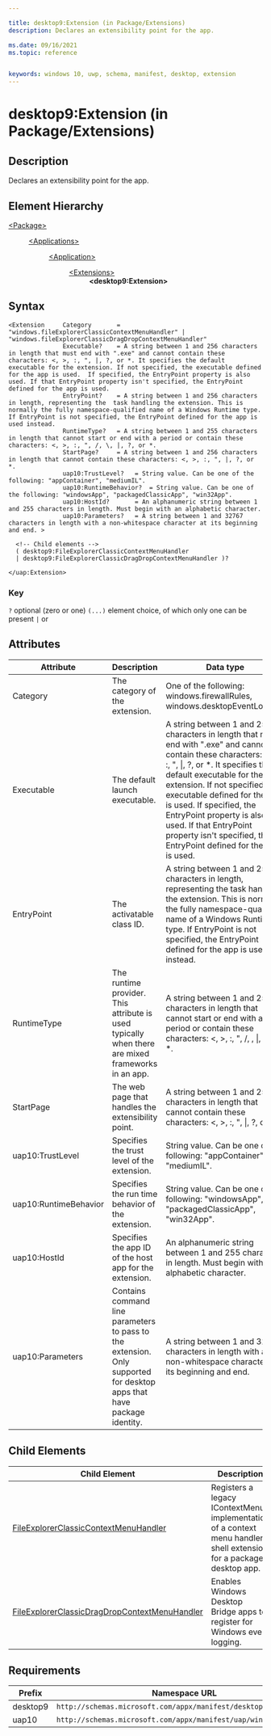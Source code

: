 ```yaml
---

title: desktop9:Extension (in Package/Extensions)
description: Declares an extensibility point for the app.

ms.date: 09/16/2021
ms.topic: reference


keywords: windows 10, uwp, schema, manifest, desktop, extension 
---
```


# desktop9:Extension (in Package/Extensions)

## Description
Declares an extensibility point for the app.

## Element Hierarchy
<dl>
<dt><a href="element-package.md">&lt;Package&gt;</a></dt>
<dd>
<dl>
<dt><a href="element-applications.md">&lt;Applications&gt;</a></dt>
<dd>
<dl>
<dt><a href="element-application.md">&lt;Application&gt;</a></dt>
<dd>
<dl>
<dt><a href="element-1-extensions.md">&lt;Extensions&gt;</a></dt>
<dd><b>&lt;desktop9:Extension&gt;</b></dd>
</dl>
</dd>
</dl>
</dd>
</dl>
</dd>
</dl>


## Syntax
``` syntax
<Extension     Category       = "windows.fileExplorerClassicContextMenuHandler" | "windows.fileExplorerClassicDragDropContextMenuHandler" 
               Executable?    = A string between 1 and 256 characters in length that must end with ".exe" and cannot contain these characters: <, >, :, ", |, ?, or *. It specifies the default executable for the extension. If not specified, the executable defined for the app is used.  If specified, the EntryPoint property is also used. If that EntryPoint property isn't specified, the EntryPoint defined for the app is used.
               EntryPoint?    = A string between 1 and 256 characters in length, representing the  task handling the extension. This is normally the fully namespace-qualified name of a Windows Runtime type. If EntryPoint is not specified, the EntryPoint defined for the app is used instead.
               RuntimeType?   = A string between 1 and 255 characters in length that cannot start or end with a period or contain these characters: <, >, :, ", /, \, |, ?, or *.
               StartPage?     = A string between 1 and 256 characters in length that cannot contain these characters: <, >, :, ", |, ?, or *.  
               uap10:TrustLevel?   = String value. Can be one of the following: "appContainer", "mediumIL".
               uap10:RuntimeBehavior?  = String value. Can be one of the following: "windowsApp", "packagedClassicApp", "win32App".
               uap10:HostId?       = An alphanumeric string between 1 and 255 characters in length. Must begin with an alphabetic character.
               uap10:Parameters?   = A string between 1 and 32767 characters in length with a non-whitespace character at its beginning and end. >

  <!-- Child elements -->
  ( desktop9:FileExplorerClassicContextMenuHandler
  | desktop9:FileExplorerClassicDragDropContextMenuHandler )?

</uap:Extension>
```

### Key
`?` optional (zero or one)
`(...)` element choice, of which only one can be present
`|` or

## Attributes
| Attribute | Description | Data type | Required |
|-----------|-------------|-----------|----------|
| Category | The category of the extension. | One of the following: windows.firewallRules, windows.desktopEventLogging | Yes |
| Executable | The default launch executable. | A string between 1 and 256 characters in length that must end with ".exe" and cannot contain these characters: <, >, :, ", &#124;, ?, or *. It specifies the default executable for the extension. If not specified, the executable defined for the app is used.  If specified, the EntryPoint property is also used. If that EntryPoint property isn't specified, the EntryPoint defined for the app is used. | No |
| EntryPoint | The activatable class ID. | A string between 1 and 256 characters in length, representing the task handling the extension. This is normally the fully namespace-qualified name of a Windows Runtime type. If EntryPoint is not specified, the EntryPoint defined for the app is used instead. | No |
| RuntimeType | The runtime provider. This attribute is used typically when there are mixed frameworks in an app. | A string between 1 and 255 characters in length that cannot start or end with a period or contain these characters: <, >, :, ", /, \, &#124;, ?, or *. | No |
| StartPage | The web page that handles the extensibility point. | A string between 1 and 256 characters in length that cannot contain these characters: <, >, :, ", &#124;, ?, or *. | No |
| uap10:TrustLevel | Specifies the trust level of the extension. | String value. Can be one of the following: "appContainer", "mediumIL".  | No |
| uap10:RuntimeBehavior | Specifies the run time behavior of the extension. | String value. Can be one of the following: "windowsApp", "packagedClassicApp", "win32App".  | No |
| uap10:HostId | Specifies the app ID of the host app for the extension. | An alphanumeric string between 1 and 255 characters in length. Must begin with an alphabetic character.  | No |
| uap10:Parameters | Contains command line parameters to pass to the extension. Only supported for desktop apps that have package identity. | A string between 1 and 32767 characters in length with a non-whitespace character at its beginning and end.  | No |


## Child Elements

| Child Element | Description |
|---------------|-------------|
| [FileExplorerClassicContextMenuHandler](element-desktop9-fileexplorerclassiccontextmenuhandler.md) | Registers a legacy IContextMenu implementation of a context menu handler shell extension for a packaged desktop app. |  
| [FileExplorerClassicDragDropContextMenuHandler](element-desktop9-fileexplorerclassicdragdropcontextmenuhandler.md) | Enables Windows Desktop Bridge apps to register for Windows event logging. | 


## Requirements

| **Prefix**              |    **Namespace URL**                              |
|---------------|-------------------------------------------------------------|
| desktop9 | `http://schemas.microsoft.com/appx/manifest/desktop/windows10/9`|
| uap10    | `http://schemas.microsoft.com/appx/manifest/uap/windows10/10` |